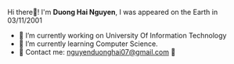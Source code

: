 Hi there👋! I'm **Duong Hai Nguyen**, I was appeared on the Earth in 03/11/2001

- 🔭 I’m currently working on University Of Information Technology
- 🌱 I’m currently learning Computer Science.
- 📧 Contact me: nguyenduonghai07@gmail.com 💫
